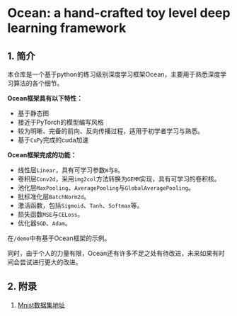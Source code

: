 # Ocean: a hand-crafted toy level deep learning framework

## 1. 简介

本仓库是一个基于python的练习级别深度学习框架Ocean，主要用于熟悉深度学习算法的各个细节。

**Ocean框架具有以下特性：**

* 基于静态图
* 接近于PyTorch的模型编写风格
* 较为明晰、完备的前向、反向传播过程，适用于初学者学习与熟悉。
* 基于`CuPy`完成的cuda加速

**Ocean框架完成的功能：**

* 线性层`Linear`，具有可学习参数`W`与`B`。
* 卷积层`Conv2d`，采用`img2col`方法转换为`GEMM`实现，具有可学习的卷积核。
* 池化层`MaxPooling`、`AveragePooling`与`GlobalAveragePooling`。
* 批标准化层`BatchNorm2d`。
* 激活函数，包括`Sigmoid`、`Tanh`、`Softmax`等。
* 损失函数`MSE`与`CELoss`。
* 优化器`SGD`、`Adam`。

在`/demo`中有基于Ocean框架的示例。

同时，由于个人的力量有限，Ocean还有许多不足之处有待改进，未来如果有时间会尝试进行更大的改进。



## 2. 附录

1. [Mnist数据集地址](https://www.kaggle.com/datasets/oddrationale/mnist-in-csv)

   



